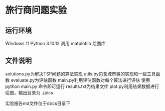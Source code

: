 # 旅行商问题实验

## 运行环境

Windows 11
Python 3.10.12
调用 matplotlib 绘图库

## 文件说明

solutions.py为解决TSP问题的算法实现
utils.py包含城市类的实现和一些工具函数
evaluate.py为评估函数
main.py利用评估函数对每个算法进行评估 使用 python main.py 命令即可运行
results.txt为结果文件
plot.py利用结果数据进行绘图，输出目录为 ./pics

实验报告md文件位于docs目录下
